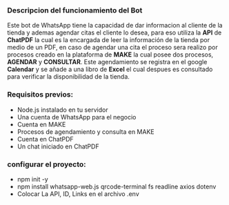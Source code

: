 ### Descripcion del funcionamiento del Bot

Este bot de WhatsApp tiene la capacidad de dar informacion al cliente de la tienda y ademas agendar citas el cliente lo desea, para eso utiliza la **API** de **ChatPDF** la cual es la encargada de leer la información de la tienda por medio de un PDF, en caso de agendar una cita el proceso sera realizo por procesos creado en la plataforma de **MAKE** la cual posee dos procesos, **AGENDAR** y **CONSULTAR**. Este agendamiento se registra en el google **Calendar** y se añade a una libro de **Excel** el cual despues es consultado para verificar la disponibilidad de la tienda.


### Requisitos previos:

- Node.js instalado en tu servidor
- Una cuenta de WhatsApp para el negocio
- Cuenta en MAKE
- Procesos de agendamiento y consulta en MAKE
- Cuenta en ChatPDF
- Un chat iniciado en ChatPDF


### configurar el proyecto:

- npm init -y
- npm install whatsapp-web.js qrcode-terminal fs readline axios dotenv
- Colocar La API, ID, Links en el archivo .env


